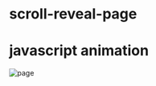 # scroll-reveal-page
# javascript animation


![page](https://github.com/BestWebPi3/scroll-reveal-page/assets/117753723/130dd1dd-bbe7-4c9e-b2b9-9e5e1b5b8a57)
